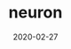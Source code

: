 ---
layout: post
title: "neuron"
date: 2020-02-27
excerpt: "neuron"
tag:
- basic
category: [ Artificial Intelligence ]
feature: ../assets/img/title/basic.jpg
comments: true
---